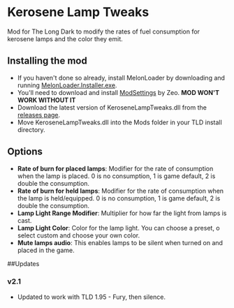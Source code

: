 # Kerosene Lamp Tweaks

Mod for The Long Dark to modify the rates of fuel consumption for kerosene lamps and the color they emit.

## Installing the mod
* If you haven't done so already, install MelonLoader by downloading and running [MelonLoader.Installer.exe](https://github.com/HerpDerpinstine/MelonLoader/releases/latest/download/MelonLoader.Installer.exe).
* You'll need to download and install [ModSettings](https://github.com/zeobviouslyfakeacc/ModSettings/releases/download/v1.6/ModSettings.dll) by Zeo. **MOD WON'T WORK WITHOUT IT**
* Download the latest version of KeroseneLampTweaks.dll from the [releases page](https://github.com/Xpazeman/tld-kerosene-lamp-tweaks/releases/latest).
* Move KeroseneLampTweaks.dll into the Mods folder in your TLD install directory.

## Options
+ **Rate of burn for placed lamps**: Modifier for the rate of consumption when the lamp is placed. 0 is no consumption, 1 is game default, 2 is double the consumption.
+ **Rate of burn for held lamps**: Modifier for the rate of consumption when the lamp is held/equipped. 0 is no consumption, 1 is game default, 2 is double the consumption.
+ **Lamp Light Range Modifier**: Multiplier for how far the light from lamps is cast. 
+ **Lamp Light Color**: Color for the lamp light. You can choose a preset, o select custom and choose your own color.
+ **Mute lamps audio**: This enables lamps to be silent when turned on and placed in the game.

##Updates

### v2.1
* Updated to work with TLD 1.95 - Fury, then silence.